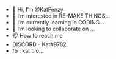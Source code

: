 - 👋 Hi, I’m @KatFenzy
- 👀 I’m interested in RE-MAKE THINGS...
- 🌱 I’m currently learning in CODING...
- 💞️ I’m looking to collaborate on ...
- 📫 How to reach me
- DISCORD - Kat#9782 
- fb : kat tilo...

<!---
KatFenzy/KatFenzy is a ✨ special ✨ repository because its `README.md` (this file) appears on your GitHub profile.
You can click the Preview link to take a look at your changes.
--->
